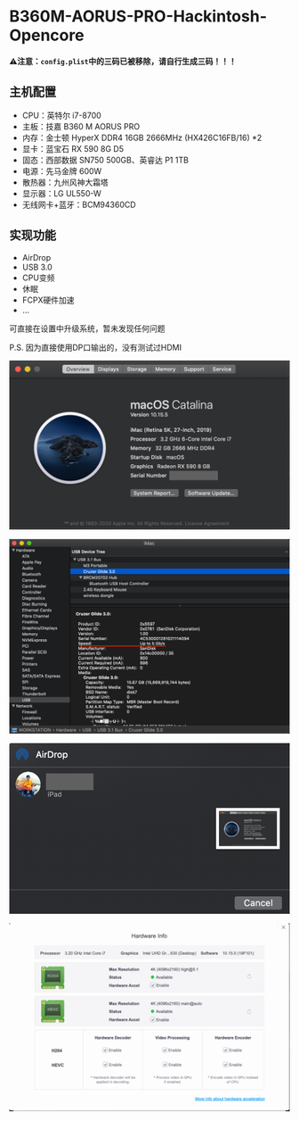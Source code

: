 # B360M-AORUS-PRO-Hackintosh-Opencore



⚠️**注意：`config.plist`中的三码已被移除，请自行生成三码！！！**



## 主机配置



- CPU：英特尔 i7-8700
- 主板：技嘉 B360 M AORUS PRO
- 内存：金士顿 HyperX DDR4 16GB 2666MHz (HX426C16FB/16) *2
- 显卡：蓝宝石 RX 590 8G D5
- 固态：西部数据 SN750 500GB、英睿达 P1 1TB
- 电源：先马金牌 600W
- 散热器：九州风神大霜塔
- 显示器：LG UL550-W
- 无线网卡+蓝牙：BCM94360CD

## 实现功能



- AirDrop
- USB 3.0
- CPU变频
- 休眠
- FCPX硬件加速
- ...

可直接在设置中升级系统，暂未发现任何问题



P.S. 因为直接使用DP口输出的，没有测试过HDMI

![](./img/Overview.png)

![](./img/USB3.0.png)

![](./img/AirDrop.png)

![](./img/VideoProc.png)

